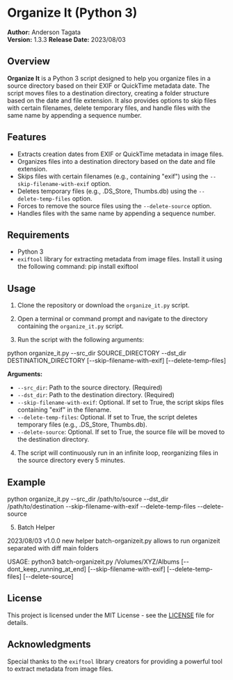 # Organize It (Python 3)

**Author:** Anderson Tagata  
**Version:** 1.3.3
**Release Date:** 2023/08/03

## Overview

**Organize It** is a Python 3 script designed to help you organize files in a source directory based on their EXIF or QuickTime metadata date. The script moves files to a destination directory, creating a folder structure based on the date and file extension. It also provides options to skip files with certain filenames, delete temporary files, and handle files with the same name by appending a sequence number.

## Features

- Extracts creation dates from EXIF or QuickTime metadata in image files.
- Organizes files into a destination directory based on the date and file extension.
- Skips files with certain filenames (e.g., containing "exif") using the `--skip-filename-with-exif` option.
- Deletes temporary files (e.g., .DS_Store, Thumbs.db) using the `--delete-temp-files` option.
- Forces to remove the source files using the `--delete-source` option.
- Handles files with the same name by appending a sequence number.

## Requirements

- Python 3
- `exiftool` library for extracting metadata from image files. Install it using the following command:
pip install exiftool


## Usage

1. Clone the repository or download the `organize_it.py` script.

2. Open a terminal or command prompt and navigate to the directory containing the `organize_it.py` script.

3. Run the script with the following arguments:

python organize_it.py --src_dir SOURCE_DIRECTORY --dst_dir DESTINATION_DIRECTORY [--skip-filename-with-exif] [--delete-temp-files]

**Arguments:**
- `--src_dir`: Path to the source directory. (Required)
- `--dst_dir`: Path to the destination directory. (Required)
- `--skip-filename-with-exif`: Optional. If set to True, the script skips files containing "exif" in the filename.
- `--delete-temp-files`: Optional. If set to True, the script deletes temporary files (e.g., .DS_Store, Thumbs.db).
- `--delete-source`: Optional. If set to True, the source file will be moved to the destination directory.

4. The script will continuously run in an infinite loop, reorganizing files in the source directory every 5 minutes.

## Example

python organize_it.py --src_dir /path/to/source --dst_dir /path/to/destination --skip-filename-with-exif --delete-temp-files --delete-source


5. Batch Helper

2023/08/03 v1.0.0 new helper batch-organizeit.py allows to run organizeit separated with diff main folders

USAGE: python3 batch-organizeit.py /Volumes/XYZ/Albums [--dont_keep_running_at_end] [--skip-filename-with-exif] [--delete-temp-files] [--delete-source]


## License

This project is licensed under the MIT License - see the [LICENSE](LICENSE) file for details.

## Acknowledgments

Special thanks to the `exiftool` library creators for providing a powerful tool to extract metadata from image files.
